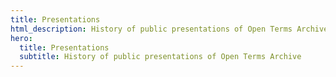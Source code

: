 ```yaml
---
title: Presentations
html_description: History of public presentations of Open Terms Archive
hero:
  title: Presentations
  subtitle: History of public presentations of Open Terms Archive
---
```

